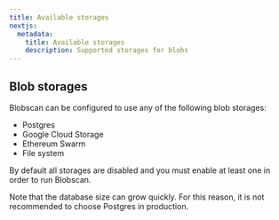 ```yaml
---
title: Available storages
nextjs:
  metadata:
    title: Available storages
    description: Supported storages for blobs
---
```


## Blob storages

Blobscan can be configured to use any of the following blob storages:

- Postgres
- Google Cloud Storage
- Ethereum Swarm
- File system

By default all storages are disabled and you must enable at least one in order to run Blobscan.

Note that the database size can grow quickly. For this reason, it is not recommended to choose Postgres in production.
